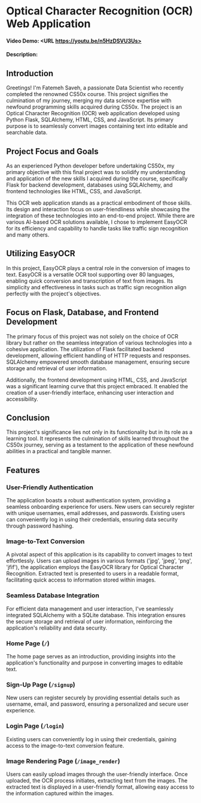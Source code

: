 # Optical Character Recognition (OCR) Web Application
#### Video Demo:  <URL https://youtu.be/n5HzDSVU3Us>
#### Description:


## Introduction

Greetings! I'm Fatemeh Saveh, a passionate Data Scientist who recently completed the renowned CS50x course. This project signifies the culmination of my journey, merging my data science expertise with newfound programming skills acquired during CS50x. The project is an Optical Character Recognition (OCR) web application developed using Python Flask, SQLAlchemy, HTML, CSS, and JavaScript. Its primary purpose is to seamlessly convert images containing text into editable and searchable data.

## Project Focus and Goals

As an experienced Python developer before undertaking CS50x, my primary objective with this final project was to solidify my understanding and application of the new skills I acquired during the course, specifically Flask for backend development, databases using SQLAlchemy, and frontend technologies like HTML, CSS, and JavaScript.

This OCR web application stands as a practical embodiment of those skills. Its design and interaction focus on user-friendliness while showcasing the integration of these technologies into an end-to-end project. While there are various AI-based OCR solutions available, I chose to implement EasyOCR for its efficiency and capability to handle tasks like traffic sign recognition and many others.

## Utilizing EasyOCR

In this project, EasyOCR plays a central role in the conversion of images to text. EasyOCR is a versatile OCR tool supporting over 80 languages, enabling quick conversion and transcription of text from images. Its simplicity and effectiveness in tasks such as traffic sign recognition align perfectly with the project's objectives.

## Focus on Flask, Database, and Frontend Development

The primary focus of this project was not solely on the choice of OCR library but rather on the seamless integration of various technologies into a cohesive application. The utilization of Flask facilitated backend development, allowing efficient handling of HTTP requests and responses. SQLAlchemy empowered smooth database management, ensuring secure storage and retrieval of user information.

Additionally, the frontend development using HTML, CSS, and JavaScript was a significant learning curve that this project embraced. It enabled the creation of a user-friendly interface, enhancing user interaction and accessibility.

## Conclusion

This project's significance lies not only in its functionality but in its role as a learning tool. It represents the culmination of skills learned throughout the CS50x journey, serving as a testament to the application of these newfound abilities in a practical and tangible manner.



## Features

### User-Friendly Authentication
The application boasts a robust authentication system, providing a seamless onboarding experience for users. New users can securely register with unique usernames, email addresses, and passwords. Existing users can conveniently log in using their credentials, ensuring data security through password hashing.

### Image-to-Text Conversion
A pivotal aspect of this application is its capability to convert images to text effortlessly. Users can upload images in various formats ('jpg', 'jpeg', 'png', 'jfif'), the application employs the EasyOCR library for Optical Character Recognition. Extracted text is presented to users in a readable format, facilitating quick access to information stored within images.

### Seamless Database Integration
For efficient data management and user interaction, I've seamlessly integrated SQLAlchemy with a SQLite database. This integration ensures the secure storage and retrieval of user information, reinforcing the application's reliability and data security.





### Home Page (`/`)
The home page serves as an introduction, providing insights into the application's functionality and purpose in converting images to editable text.

### Sign-Up Page (`/signup`)
New users can register securely by providing essential details such as username, email, and password, ensuring a personalized and secure user experience.

### Login Page (`/login`)
Existing users can conveniently log in using their credentials, gaining access to the image-to-text conversion feature.

### Image Rendering Page (`/image_render`)
Users can easily upload images through the user-friendly interface. Once uploaded, the OCR process initiates, extracting text from the images. The extracted text is displayed in a user-friendly format, allowing easy access to the information captured within the images.



